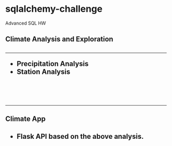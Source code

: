 # sqlalchemy-challenge
Advanced SQL HW

<h2>Climate Analysis and Exploration<h2>
<hr>
<ul>
<li>Precipitation Analysis</li>
<li>Station Analysis</li></ul>
<br>
<br>
<hr>

<h2>Climate App<h2>

<ul>
<li>Flask API based on the above analysis.</li></ul>
